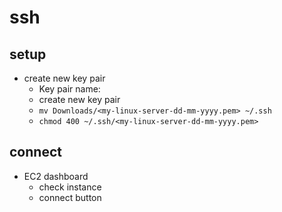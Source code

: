# ssh
## setup
- create new key pair
    - Key pair name: <my-linux-server-dd-mm-yyyy>
    - create new key pair
    - ```mv Downloads/<my-linux-server-dd-mm-yyyy.pem> ~/.ssh```
    - ```chmod 400 ~/.ssh/<my-linux-server-dd-mm-yyyy.pem> ```
    
## connect
- EC2 dashboard
    - check instance
    - connect button
